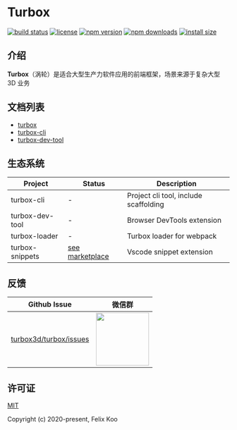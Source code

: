 # Turbox

[![build status](https://img.shields.io/travis/com/turbox3d/turbox/master.svg?style=flat-square)](https://travis-ci.com/github/turbox3d/turbox)
[![license](https://img.shields.io/github/license/turbox3d/turbox?style=flat-square)](https://travis-ci.com/github/turbox3d/turbox)
[![npm version](https://img.shields.io/npm/v/@turbox3d/turbox?style=flat-square)](https://www.npmjs.com/package/@turbox3d/turbox)
[![npm downloads](https://img.shields.io/npm/dm/@turbox3d/turbox?style=flat-square)](https://www.npmjs.com/package/@turbox3d/turbox)
[![install size](https://img.shields.io/bundlephobia/minzip/@turbox3d/turbox?style=flat-square)](https://www.npmjs.com/package/@turbox3d/turbox)

## 介绍

**Turbox**（涡轮）是适合大型生产力软件应用的前端框架，场景来源于复杂大型 3D 业务

## 文档列表

* <a href="https://turbox3d.github.io/turbox/#/zh-cn/turbox" target="_blank">turbox</a>
* <a href="https://turbox3d.github.io/turbox/#/zh-cn/cli" target="_blank">turbox-cli</a>
* <a href="https://turbox3d.github.io/turbox/#/zh-cn/dev-tool" target="_blank">turbox-dev-tool</a>

## 生态系统

| Project | Status | Description |
|---------|--------|-------------|
| turbox-cli       | - | Project cli tool, include scaffolding |
| turbox-dev-tool  | - | Browser DevTools extension |
| turbox-loader    | - | Turbox loader for webpack |
| turbox-snippets  | [see marketplace](https://marketplace.visualstudio.com/items?itemName=feifan-gff.turbox-snippets) | Vscode snippet extension |

## 反馈

| Github Issue | 微信群 |
| --- | --- |
| [turbox3d/turbox/issues](https://github.com/turbox3d/turbox/issues) | <img src="https://img.alicdn.com/tfs/TB1jrwCEQY2gK0jSZFgXXc5OFXa-670-614.png" width="120" /> |

## 许可证

[MIT](http://opensource.org/licenses/MIT)

Copyright (c) 2020-present, Felix Koo
